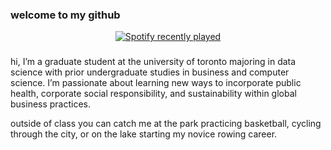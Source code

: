 ### welcome to my github 

<div align="center">
  <a href="https://open.spotify.com/user/sujaanr">
    <img src="![Alt text](https://spotify-recently-played-readme.vercel.app/api?user=sujaanr&unique={true|1|on|yes})" alt="Spotify recently played"  />
  </a>
</div>

###

hi, I’m a graduate student at the university of toronto majoring in data science with prior undergraduate studies in business and computer science. I’m passionate about learning new ways to incorporate public health, corporate social responsibility, and sustainability within global business practices.

outside of class you can catch me at the park practicing basketball, cycling through the city, or on the lake starting my novice rowing career.

<!--
**sujaanr/sujaanr** is a ✨ _special_ ✨ repository because its `README.md` (this file) appears on your GitHub profile.

Here are some ideas to get you started:

- 🔭 I’m currently working on ...
- 🌱 I’m currently learning ...
- 👯 I’m looking to collaborate on ...
- 🤔 I’m looking for help with ...
- 💬 Ask me about ...
- 📫 How to reach me: ...
- 😄 Pronouns: ...
- ⚡ Fun fact: ...
-->
